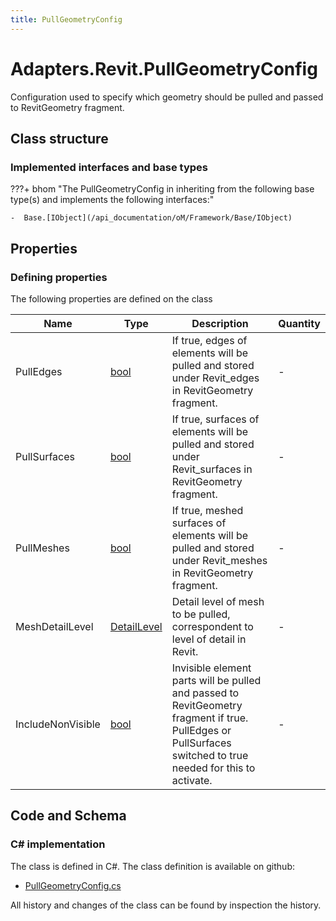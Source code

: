 ```yaml
---
title: PullGeometryConfig
---
```


# Adapters.Revit.PullGeometryConfig

Configuration used to specify which geometry should be pulled and passed to RevitGeometry fragment.

## Class structure

### Implemented interfaces and base types

???+ bhom "The PullGeometryConfig in inheriting from the following base type(s) and implements the following interfaces:"

    -  Base.[IObject](/api_documentation/oM/Framework/Base/IObject)


## Properties



### Defining properties

The following properties are defined on the class

| Name             | Type             | Description      | Quantity         |
|------------------|------------------|------------------|------------------|
| PullEdges | [bool](https://learn.microsoft.com/en-us/dotnet/api/System.Boolean?view=netstandard-2.0) | If true, edges of elements will be pulled and stored under Revit_edges in RevitGeometry fragment. | - |
| PullSurfaces | [bool](https://learn.microsoft.com/en-us/dotnet/api/System.Boolean?view=netstandard-2.0) | If true, surfaces of elements will be pulled and stored under Revit_surfaces in RevitGeometry fragment. | - |
| PullMeshes | [bool](https://learn.microsoft.com/en-us/dotnet/api/System.Boolean?view=netstandard-2.0) | If true, meshed surfaces of elements will be pulled and stored under Revit_meshes in RevitGeometry fragment. | - |
| MeshDetailLevel | [DetailLevel](/api_documentation/oM/Adapter/Adapters/Revit/Enums/DetailLevel) | Detail level of mesh to be pulled, correspondent to level of detail in Revit. | - |
| IncludeNonVisible | [bool](https://learn.microsoft.com/en-us/dotnet/api/System.Boolean?view=netstandard-2.0) | Invisible element parts will be pulled and passed to RevitGeometry fragment if true. PullEdges or PullSurfaces switched to true needed for this to activate. | - |


## Code and Schema

### C# implementation

The class is defined in C#. The class definition is available on github:

- [PullGeometryConfig.cs](https://github.com/BHoM/Revit_Toolkit/blob/develop/Revit_oM/Config/PullGeometryConfig.cs)

All history and changes of the class can be found by inspection the history.
